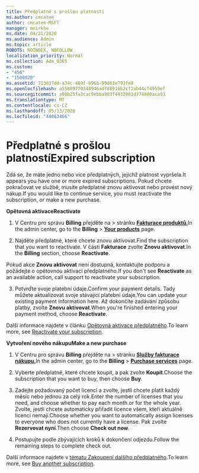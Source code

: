 ```yaml
---
title: Předplatné s prošlou platností
ms.author: cmcatee
author: cmcatee-MSFT
manager: mnirkhe
ms.date: 04/21/2020
ms.audience: Admin
ms.topic: article
ROBOTS: NOINDEX, NOFOLLOW
localization_priority: Normal
ms.collection: Adm_O365
ms.custom:
- "456"
- "1500020"
ms.assetid: 713d37dd-a34c-469f-b96b-99d63e793fe9
ms.openlocfilehash: a55889770340946adf88916b2cf2ab44cf4959ef
ms.sourcegitcommit: a98b25fa3cac9ebba983f4932881d774880aca93
ms.translationtype: MT
ms.contentlocale: cs-CZ
ms.lasthandoff: 05/13/2020
ms.locfileid: "44063466"
---
```

# <a name="expired-subscription"></a><span data-ttu-id="6cf4c-102">Předplatné s prošlou platností</span><span class="sxs-lookup"><span data-stu-id="6cf4c-102">Expired subscription</span></span>

<span data-ttu-id="6cf4c-103">Zdá se, že máte jedno nebo více předplatných, jejichž platnost vypršela.</span><span class="sxs-lookup"><span data-stu-id="6cf4c-103">It appears you have one or more expired subscriptions.</span></span> <span data-ttu-id="6cf4c-104">Pokud chcete pokračovat ve službě, musíte předplatné znovu aktivovat nebo provést nový nákup.</span><span class="sxs-lookup"><span data-stu-id="6cf4c-104">If you would like to continue service, you must reactivate the subscription, or make a new purchase.</span></span>
  
<span data-ttu-id="6cf4c-105">**Opětovná aktivace**</span><span class="sxs-lookup"><span data-stu-id="6cf4c-105">**Reactivate**</span></span>
  
1. <span data-ttu-id="6cf4c-106">V Centru pro správu **Billing** přejděte na \> stránku **[Fakturace produktů.](https://go.microsoft.com/fwlink/p/?linkid=842054)**</span><span class="sxs-lookup"><span data-stu-id="6cf4c-106">In the admin center, go to the **Billing** \> **[Your products](https://go.microsoft.com/fwlink/p/?linkid=842054)** page.</span></span>

2. <span data-ttu-id="6cf4c-107">Najděte předplatné, které chcete znovu aktivovat.</span><span class="sxs-lookup"><span data-stu-id="6cf4c-107">Find the subscription that you want to reactivate.</span></span> <span data-ttu-id="6cf4c-108">V části **Fakturace** zvolte **Znovu aktivovat**.</span><span class="sxs-lookup"><span data-stu-id="6cf4c-108">In the **Billing** section, choose **Reactivate**.</span></span>

<span data-ttu-id="6cf4c-109">Pokud akce **Znovu aktivovat** není dostupná, kontaktujte podporu a požádejte o opětovnou aktivaci předplatného.</span><span class="sxs-lookup"><span data-stu-id="6cf4c-109">If you don't see **Reactivate** as an available action, call support to reactivate your subscription.</span></span>

3. <span data-ttu-id="6cf4c-110">Potvrďte svoje platební údaje.</span><span class="sxs-lookup"><span data-stu-id="6cf4c-110">Confirm your payment details.</span></span> <span data-ttu-id="6cf4c-111">Tady můžete aktualizovat svoje stávající platební údaje.</span><span class="sxs-lookup"><span data-stu-id="6cf4c-111">You can update your existing payment information here.</span></span> <span data-ttu-id="6cf4c-112">Až dokončíte zadávání způsobu platby, zvolte **Znovu aktivovat**.</span><span class="sxs-lookup"><span data-stu-id="6cf4c-112">When you're finished entering your payment method, choose **Reactivate**.</span></span>

<span data-ttu-id="6cf4c-113">Další informace najdete v článku [Opětovná aktivace předplatného](https://docs.microsoft.com/office365/admin/subscriptions-and-billing/reactivate-your-subscription).</span><span class="sxs-lookup"><span data-stu-id="6cf4c-113">To learn more, see [Reactivate your subscription](https://docs.microsoft.com/office365/admin/subscriptions-and-billing/reactivate-your-subscription).</span></span>

<span data-ttu-id="6cf4c-114">**Vytvoření nového nákupu**</span><span class="sxs-lookup"><span data-stu-id="6cf4c-114">**Make a new purchase**</span></span>
  
1. <span data-ttu-id="6cf4c-115">V Centru pro správu **Billing** přejděte na \> stránku **[Služby fakturace nákupu.](https://go.microsoft.com/fwlink/p/?linkid=868433)**</span><span class="sxs-lookup"><span data-stu-id="6cf4c-115">In the admin center, go to the **Billing** \> **[Purchase services](https://go.microsoft.com/fwlink/p/?linkid=868433)** page.</span></span>

2. <span data-ttu-id="6cf4c-116">Vyberte předplatné, které chcete koupit, a pak zvolte **Koupit**.</span><span class="sxs-lookup"><span data-stu-id="6cf4c-116">Choose the subscription that you want to buy, then choose **Buy**.</span></span>

3. <span data-ttu-id="6cf4c-117">Zadejte požadovaný počet licencí a zvolte, jestli chcete platit každý měsíc nebo jednou za celý rok.</span><span class="sxs-lookup"><span data-stu-id="6cf4c-117">Enter the number of licenses that you need, and choose whether to pay each month or for the whole year.</span></span> <span data-ttu-id="6cf4c-118">Zvolte, jestli chcete automaticky přiřadit licence všem, kteří aktuálně licenci nemají.</span><span class="sxs-lookup"><span data-stu-id="6cf4c-118">Choose whether you want to automatically assign licenses to everyone who does not currently have a license.</span></span> <span data-ttu-id="6cf4c-119">Pak zvolte **Rezervovat nyní**.</span><span class="sxs-lookup"><span data-stu-id="6cf4c-119">Then choose **Check out now**.</span></span>

4. <span data-ttu-id="6cf4c-120">Postupujte podle zbývajících kroků k dokončení odjezdu.</span><span class="sxs-lookup"><span data-stu-id="6cf4c-120">Follow the remaining steps to complete check out.</span></span>

<span data-ttu-id="6cf4c-121">Další informace najdete v [tématu Zakoupení dalšího předplatného](https://docs.microsoft.com/office365/admin/subscriptions-and-billing/buy-another-subscription).</span><span class="sxs-lookup"><span data-stu-id="6cf4c-121">To learn more, see [Buy another subscription](https://docs.microsoft.com/office365/admin/subscriptions-and-billing/buy-another-subscription).</span></span>